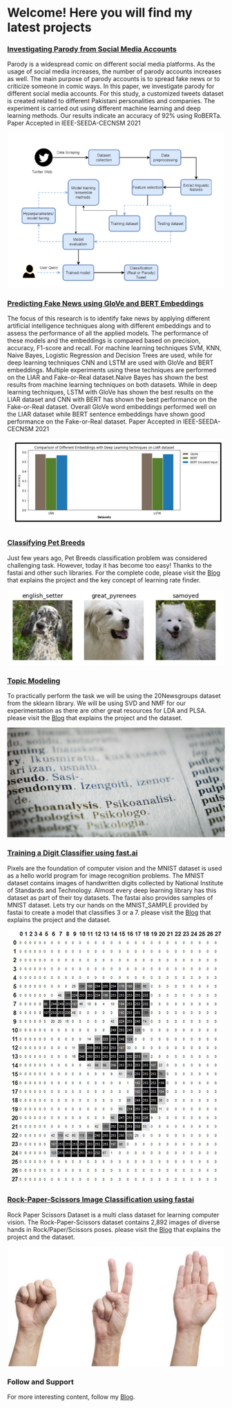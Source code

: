 # Welcome! Here you will find my latest projects

### [Investigating Parody from Social Media Accounts](https://github.com/Adeelzafar/Investigating-Parody-from-Social-Media-Accounts)
Parody is a widespread comic on different social media platforms. As the usage of social media increases, the number of parody accounts increases as well. The main purpose of parody accounts is to spread fake news or to criticize someone in comic ways. In this paper, we investigate parody for different social media accounts. For this study, a customized tweets dataset is created related to different Pakistani personalities and companies. The experiment is carried out using different machine learning and deep learning methods. Our results indicate an accuracy of 92% using RoBERTa.
Paper Accepted in IEEE-SEEDA-CECNSM 2021

![Image](/images/image5.jpg)

### [Predicting Fake News using GloVe and BERT Embeddings](https://github.com/Adeelzafar/Fake-News-Detection-using-BERT-and-GloVe)
The focus of this research is to identify fake news by applying different artificial intelligence techniques along with different embeddings and to assess the performance of all
the applied models. The performance of these models and the embeddings is compared based on precision, accuracy, F1-score and recall. For machine learning techniques SVM, KNN, Naive
Bayes, Logistic Regression and Decision Trees are used, while for deep learning techniques CNN and LSTM are used with GloVe and BERT embeddings. Multiple experiments using these
techniques are performed on the LIAR and Fake-or-Real dataset.Naive Bayes has shown the best results from machine learning techniques on both datasets. While in deep learning techniques, LSTM with GloVe has shown the best results on the LIAR dataset and CNN with BERT has shown the best performance on the Fake-or-Real dataset. Overall GloVe word embeddings performed well on the LIAR dataset while BERT sentence embeddings have shown good performance on the Fake-or-Real dataset.
Paper Accepted in IEEE-SEEDA-CECNSM 2021

![Image](/images/image6.jpg)

### [Classifying Pet Breeds](https://github.com/Adeelzafar/My-Version-of-Fastai-Course/blob/main/PET_Breed_Prediction.ipynb)
Just few years ago, Pet Breeds classification problem was considered challenging task. However, today it has become too easy! Thanks to the fastai and other such libraries. For the complete code, please visit the [Blog](https://medium.com/analytics-vidhya/the-learning-rate-finder-9203fdc67c92) that explains the project and the key concept of learning rate finder. 

![Image](/images/image1.png)

### [Topic Modeling](https://github.com/Adeelzafar/NLP-Course/blob/main/NLP_Lab_1_Topic_Modeling.ipynb)
To practically perform the task we will be using the 20Newsgroups dataset from the sklearn library. We will be using SVD and NMF for our experimentation as there are other great resources for LDA and PLSA. please visit the [Blog](https://medium.com/analytics-vidhya/an-overview-of-topic-modeling-with-nlp-17d3bf3e3624) that explains the project and the dataset.

![Image](/images/image2.jpg)

### [Training a Digit Classifier using fast.ai](https://github.com/Adeelzafar/My-Version-of-Fastai-Course/blob/main/Pixel_Similarity.ipynb)
Pixels are the foundation of computer vision and the MNIST dataset is used as a hello world program for image recognition problems. The MNIST dataset contains images of handwritten digits collected by National Institute of Standards and Technology. Almost every deep learning library has this dataset as part of their toy datasets. The fastai also provides samples of MNIST dataset. Lets try our hands on the MNIST_SAMPLE provided by fastai to create a model that classifies 3 or a 7. please visit the [Blog](https://medium.com/analytics-vidhya/pixels-the-foundation-of-computer-vision-89ef72f31cfa) that explains the project and the dataset.

![Image](/images/image3.jpeg)

### [Rock-Paper-Scissors Image Classification using fastai](https://github.com/Adeelzafar/My-Version-of-Fastai-Course/blob/main/CustomDataset_Rock_Paper_Scissors.ipynb)
Rock Paper Scissors Dataset is a multi class dataset for learning computer vision. The Rock-Paper-Scissors dataset contains 2,892 images of diverse hands in Rock/Paper/Scissors poses. please visit the [Blog](https://medium.com/@adeelz/rock-paper-scissors-image-classification-using-fastai-library-e8e6b5db780c) that explains the project and the dataset.

![Image](/images/image4.jpeg)



### Follow and Support
For more interesting content, follow my [Blog](https://medium.com/@adeelz).

